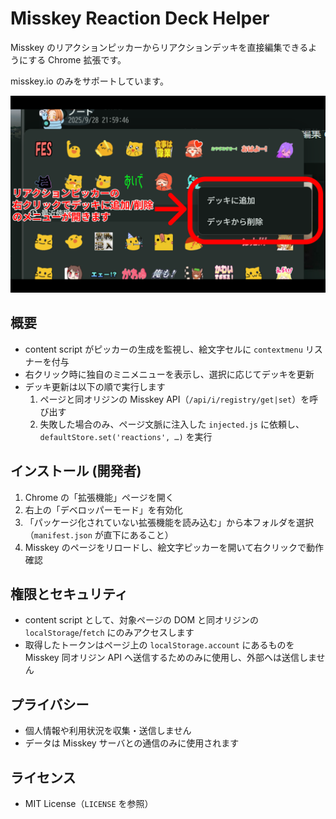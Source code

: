 # Misskey Reaction Deck Helper

Misskey のリアクションピッカーからリアクションデッキを直接編集できるようにする Chrome 拡張です。

misskey.io のみをサポートしています。

![screenshot](./image.png)

## 概要
- content script がピッカーの生成を監視し、絵文字セルに `contextmenu` リスナーを付与
- 右クリック時に独自のミニメニューを表示し、選択に応じてデッキを更新
- デッキ更新は以下の順で実行します
  1. ページと同オリジンの Misskey API（`/api/i/registry/get|set`）を呼び出す
  2. 失敗した場合のみ、ページ文脈に注入した `injected.js` に依頼し、`defaultStore.set('reactions', …)` を実行

## インストール (開発者)
1. Chrome の「拡張機能」ページを開く
2. 右上の「デベロッパーモード」を有効化
3. 「パッケージ化されていない拡張機能を読み込む」から本フォルダを選択（`manifest.json` が直下にあること）
4. Misskey のページをリロードし、絵文字ピッカーを開いて右クリックで動作確認

## 権限とセキュリティ
- content script として、対象ページの DOM と同オリジンの `localStorage`/`fetch` にのみアクセスします
- 取得したトークンはページ上の `localStorage.account` にあるものを Misskey 同オリジン API へ送信するためのみに使用し、外部へは送信しません

## プライバシー
- 個人情報や利用状況を収集・送信しません
- データは Misskey サーバとの通信のみに使用されます

## ライセンス
- MIT License（`LICENSE` を参照）
